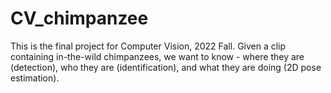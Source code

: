 # CV_chimpanzee
This is the final project for Computer Vision, 2022 Fall. Given a clip containing in-the-wild chimpanzees, we want to know - where they are (detection), who they are (identification), and what they are doing (2D pose estimation).
